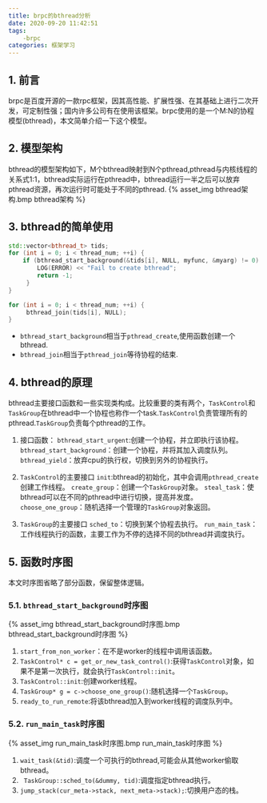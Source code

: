 ```yaml
---
title: brpc的bthread分析
date: 2020-09-20 11:42:51
tags: 
    -brpc
categories: 框架学习
---
```


## 1. 前言
brpc是百度开源的一款rpc框架，因其高性能、扩展性强、在其基础上进行二次开发，可定制性强；国内许多公司有在使用该框架。brpc使用的是一个M:N的协程模型(bthread)，本文简单介绍一下这个模型。


<!-- more -->

## 2. 模型架构
bthread的模型架构如下，M个bthread映射到N个pthread,pthread与内核线程的关系式1:1，bthread实际运行在pthread中，bthread运行一半之后可以放弃pthread资源，再次运行时可能处于不同的pthread.
{% asset_img bthread架构.bmp bthread架构 %} 

## 3. bthread的简单使用

```cpp
std::vector<bthread_t> tids;
for (int i = 0; i < thread_num; ++i) {
    if (bthread_start_background(&tids[i], NULL, myfunc, &myarg) != 0) {
        LOG(ERROR) << "Fail to create bthread";
        return -1;
     }
}

for (int i = 0; i < thread_num; ++i) {
     bthread_join(tids[i], NULL);
}
```
- `bthread_start_background`相当于`pthread_create`,使用函数创建一个bthread.
- `bthread_join`相当于`pthread_join`等待协程的结束.

## 4. bthread的原理
bthread主要接口函数和一些实现类构成。比较重要的类有两个，`TaskControl`和`TaskGroup`在bthread中一个协程也称作一个task.`TaskControl`负责管理所有的pthread.`TaskGroup`负责每个pthread的工作。
1. 接口函数：
`bthread_start_urgent`:创建一个协程，并立即执行该协程。
`bthread_start_background`：创建一个协程，并将其加入调度队列。
`bthread_yield`：放弃cpu的执行权，切换到另外的协程执行。

2. `TaskControl`的主要接口
`init`:bthread的初始化，其中会调用`pthread_create`创建工作线程。
`create_group`：创建一个`TaskGroup`对象。
`steal_task`：使bthread可以在不同的pthread中进行切换，提高并发度。
`choose_one_group`：随机选择一个管理的`TaskGroup`对象返回。

3. `TaskGroup`的主要接口
`sched_to`：切换到某个协程去执行。
`run_main_task`：工作线程执行的函数，主要工作为不停的选择不同的bthread并调度执行。

## 5. 函数时序图
本文时序图省略了部分函数，保留整体逻辑。
### 5.1. `bthread_start_background`时序图
{% asset_img bthread_start_background时序图.bmp bthread_start_background时序图 %}
1. `start_from_non_worker`：在不是worker的线程中调用该函数。
2. `TaskControl* c = get_or_new_task_control()`:获得`TaskControl`对象，如果不是第一次执行，就会执行`TaskControl::init`。
3. `TaskControl::init`:创建worker线程。
4. `TaskGroup* g = c->choose_one_group()`:随机选择一个`TaskGroup`。
5. `ready_to_run_remote`:将该bthread加入到worker线程的调度队列中。
### 5.2. `run_main_task`时序图
{% asset_img run_main_task时序图.bmp run_main_task时序图 %}
1. `wait_task(&tid)`:调度一个可执行的bthread,可能会从其他worker偷取bthread。
2. ` TaskGroup::sched_to(&dummy, tid)`:调度指定bthread执行。
3. `jump_stack(cur_meta->stack, next_meta->stack);`:切换用户态的栈。




